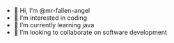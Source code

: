 - 👋 Hi, I’m @mr-fallen-angel
- 👀 I’m interested in coding
- 🌱 I’m currently learning java
- 💞️ I’m looking to collaborate on software development

<!---
mr-fallen-angel/mr-fallen-angel is a ✨ special ✨ repository because its `README.md` (this file) appears on your GitHub profile.
You can click the Preview link to take a look at your changes.
--->
